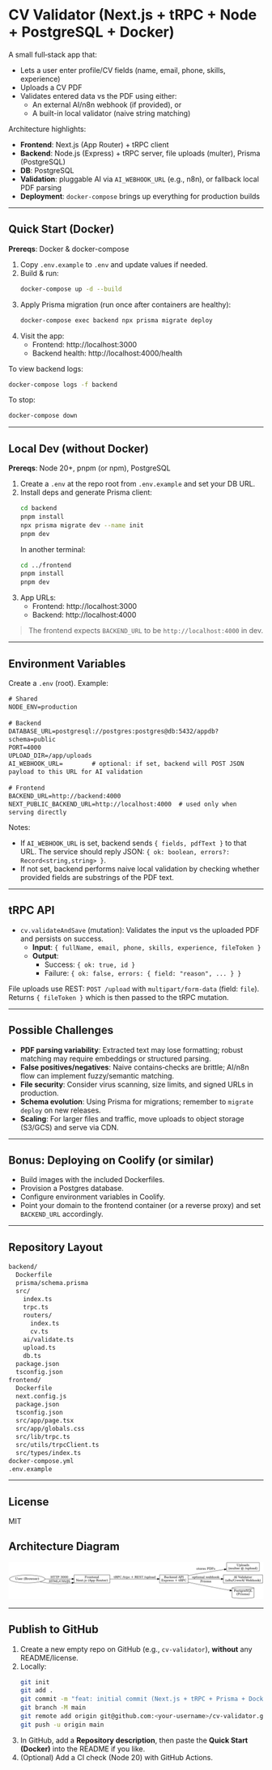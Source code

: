 # CV Validator (Next.js + tRPC + Node + PostgreSQL + Docker)

A small full‑stack app that:
- Lets a user enter profile/CV fields (name, email, phone, skills, experience)
- Uploads a CV PDF
- Validates entered data vs the PDF using either:
  - An external AI/n8n webhook (if provided), or
  - A built-in local validator (naive string matching)

Architecture highlights:
- **Frontend**: Next.js (App Router) + tRPC client
- **Backend**: Node.js (Express) + tRPC server, file uploads (multer), Prisma (PostgreSQL)
- **DB**: PostgreSQL
- **Validation**: pluggable AI via `AI_WEBHOOK_URL` (e.g., n8n), or fallback local PDF parsing
- **Deployment**: `docker-compose` brings up everything for production builds

---

## Quick Start (Docker)

**Prereqs**: Docker & docker-compose

1. Copy `.env.example` to `.env` and update values if needed.
2. Build & run:
   ```bash
   docker-compose up -d --build
   ```
3. Apply Prisma migration (run once after containers are healthy):
   ```bash
   docker-compose exec backend npx prisma migrate deploy
   ```
4. Visit the app:
   - Frontend: http://localhost:3000
   - Backend health: http://localhost:4000/health

To view backend logs:
```bash
docker-compose logs -f backend
```

To stop:
```bash
docker-compose down
```

---

## Local Dev (without Docker)

**Prereqs**: Node 20+, pnpm (or npm), PostgreSQL

1. Create a `.env` at the repo root from `.env.example` and set your DB URL.
2. Install deps and generate Prisma client:
   ```bash
   cd backend
   pnpm install
   npx prisma migrate dev --name init
   pnpm dev
   ```
   In another terminal:
   ```bash
   cd ../frontend
   pnpm install
   pnpm dev
   ```
3. App URLs:
   - Frontend: http://localhost:3000
   - Backend: http://localhost:4000

> The frontend expects `BACKEND_URL` to be `http://localhost:4000` in dev.

---

## Environment Variables

Create a `.env` (root). Example:
```
# Shared
NODE_ENV=production

# Backend
DATABASE_URL=postgresql://postgres:postgres@db:5432/appdb?schema=public
PORT=4000
UPLOAD_DIR=/app/uploads
AI_WEBHOOK_URL=        # optional: if set, backend will POST JSON payload to this URL for AI validation

# Frontend
BACKEND_URL=http://backend:4000
NEXT_PUBLIC_BACKEND_URL=http://localhost:4000  # used only when serving directly
```

Notes:
- If `AI_WEBHOOK_URL` is set, backend sends `{ fields, pdfText }` to that URL.
  The service should reply JSON: `{ ok: boolean, errors?: Record<string,string> }`.
- If not set, backend performs naive local validation by checking whether provided fields are substrings of the PDF text.

---

## tRPC API

- `cv.validateAndSave` (mutation): Validates the input vs the uploaded PDF and persists on success.
  - **Input**: `{ fullName, email, phone, skills, experience, fileToken }`
  - **Output**:
    - Success: `{ ok: true, id }`
    - Failure: `{ ok: false, errors: { field: "reason", ... } }`

File uploads use REST: `POST /upload` with `multipart/form-data` (field: `file`). Returns `{ fileToken }` which is then passed to the tRPC mutation.

---

## Possible Challenges

- **PDF parsing variability**: Extracted text may lose formatting; robust matching may require embeddings or structured parsing.
- **False positives/negatives**: Naive contains‑checks are brittle; AI/n8n flow can implement fuzzy/semantic matching.
- **File security**: Consider virus scanning, size limits, and signed URLs in production.
- **Schema evolution**: Using Prisma for migrations; remember to `migrate deploy` on new releases.
- **Scaling**: For larger files and traffic, move uploads to object storage (S3/GCS) and serve via CDN.

---

## Bonus: Deploying on Coolify (or similar)

- Build images with the included Dockerfiles.
- Provision a Postgres database.
- Configure environment variables in Coolify.
- Point your domain to the frontend container (or a reverse proxy) and set `BACKEND_URL` accordingly.

---

## Repository Layout

```
backend/
  Dockerfile
  prisma/schema.prisma
  src/
    index.ts
    trpc.ts
    routers/
      index.ts
      cv.ts
    ai/validate.ts
    upload.ts
    db.ts
  package.json
  tsconfig.json
frontend/
  Dockerfile
  next.config.js
  package.json
  tsconfig.json
  src/app/page.tsx
  src/app/globals.css
  src/lib/trpc.ts
  src/utils/trpcClient.ts
  src/types/index.ts
docker-compose.yml
.env.example
```

---

## License

MIT


## Architecture Diagram

![Architecture](frontend/public/architecture.png)

---

## Publish to GitHub

1. Create a new empty repo on GitHub (e.g., `cv-validator`), **without** any README/license.
2. Locally:
   ```bash
   git init
   git add .
   git commit -m "feat: initial commit (Next.js + tRPC + Prisma + Docker)"
   git branch -M main
   git remote add origin git@github.com:<your-username>/cv-validator.git
   git push -u origin main
   ```
3. In GitHub, add a **Repository description**, then paste the **Quick Start (Docker)** into the README if you like.
4. (Optional) Add a CI check (Node 20) with GitHub Actions.
